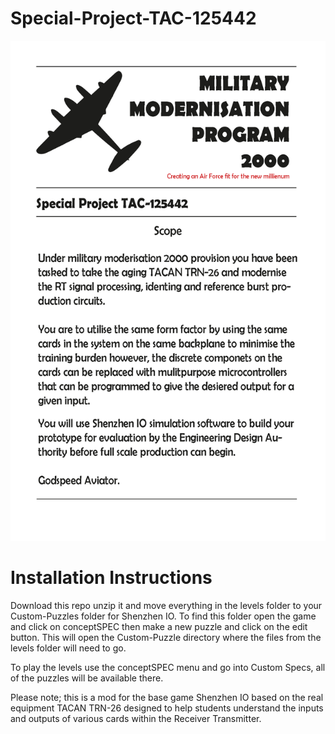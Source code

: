 # Special-Project-TAC-125442

![Alt text](/CONTRACT.png?raw=true "U8G2 Animation Tutorial")

# Installation Instructions

Download this repo unzip it and move everything in the levels folder to your Custom-Puzzles folder for Shenzhen IO. To find this folder open the game and click on conceptSPEC then make a new puzzle and click on the edit button. This will open the Custom-Puzzle directory where the files from the levels folder will need to go.

To play the levels use the conceptSPEC menu and go into Custom Specs, all of the puzzles will be available there.

Please note; this is a mod for the base game Shenzhen IO based on the real equipment TACAN TRN-26 designed to help students understand the inputs and outputs of various cards within the Receiver Transmitter.
